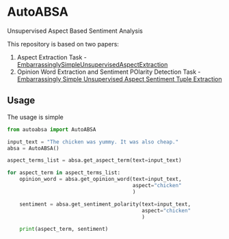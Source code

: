 # AutoABSA
Unsupervised Aspect Based Sentiment Analysis

This repository is based on two papers:
1. Aspect Extraction Task - [EmbarrassinglySimpleUnsupervisedAspectExtraction](https://aclanthology.org/2020.acl-main.290/)
2. Opinion Word Extraction and Sentiment POlarity Detection Task - [Embarrassingly Simple Unsupervised Aspect Sentiment Tuple Extraction](https://aclanthology.org/2020.acl-main.290/)

## Usage
The usage is simple

```python
from autoabsa import AutoABSA

input_text = "The chicken was yummy. It was also cheap."
absa = AutoABSA()

aspect_terms_list = absa.get_aspect_term(text=input_text)

for aspect_term in aspect_terms_list:
    opinion_word = absa.get_opinion_word(text=input_text,
                                         aspect="chicken"
                                         )

    sentiment = absa.get_sentiment_polarity(text=input_text,
                                            aspect="chicken"
                                            )

    print(aspect_term, sentiment)
```


